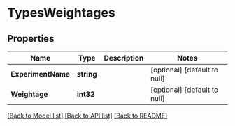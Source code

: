 # TypesWeightages

## Properties
Name | Type | Description | Notes
------------ | ------------- | ------------- | -------------
**ExperimentName** | **string** |  | [optional] [default to null]
**Weightage** | **int32** |  | [optional] [default to null]

[[Back to Model list]](../README.md#documentation-for-models) [[Back to API list]](../README.md#documentation-for-api-endpoints) [[Back to README]](../README.md)

